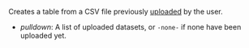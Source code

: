 Creates a table from a CSV file previously [uploaded](../ui/#toolbar) by the user.

-   *pulldown*: A list of uploaded datasets,
    or `-none-` if none have been uploaded yet.
